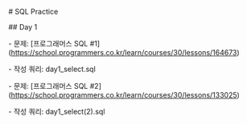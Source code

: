 \# SQL Practice



\## Day 1

\- 문제: \[프로그래머스 SQL #1](https://school.programmers.co.kr/learn/courses/30/lessons/164673)

\- 작성 쿼리: day1\_select.sql



\- 문제: \[프로그래머스 SQL #2](https://school.programmers.co.kr/learn/courses/30/lessons/133025)

\- 작성 쿼리: day1\_select(2).sql


